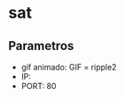 # sat

## Parametros

- gif animado: GIF = ripple2
- IP: <La IP que se le haya asigando al servidor>
- PORT: 80

